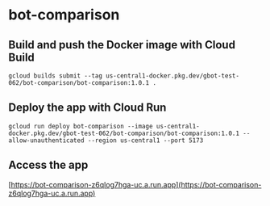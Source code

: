 # bot-comparison

## Build and push the Docker image with Cloud Build

```
gcloud builds submit --tag us-central1-docker.pkg.dev/gbot-test-062/bot-comparison/bot-comparison:1.0.1 .
```

## Deploy the app with Cloud Run

```
gcloud run deploy bot-comparison --image us-central1-docker.pkg.dev/gbot-test-062/bot-comparison/bot-comparison:1.0.1 --allow-unauthenticated --region us-central1 --port 5173
```

## Access the app

[https://bot-comparison-z6qlog7hga-uc.a.run.app](https://bot-comparison-z6qlog7hga-uc.a.run.app)
